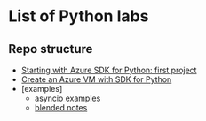 # List of Python labs
## Repo structure
- [Starting with Azure SDK for Python: first project](https://github.com/fabferri/python-labs/tree/main/az-sdk-1st-python-lab)
- [Create an Azure VM with SDK for Python](https://github.com/fabferri/python-labs/tree/main/az-sdk-create-az-vm)
- [examples]
   - [asyncio examples](https://github.com/fabferri/python-labs/tree/main/examples/asyncio)
   - [blended notes](https://github.com/fabferri/python-labs/tree/main/examples/blended-notes)
